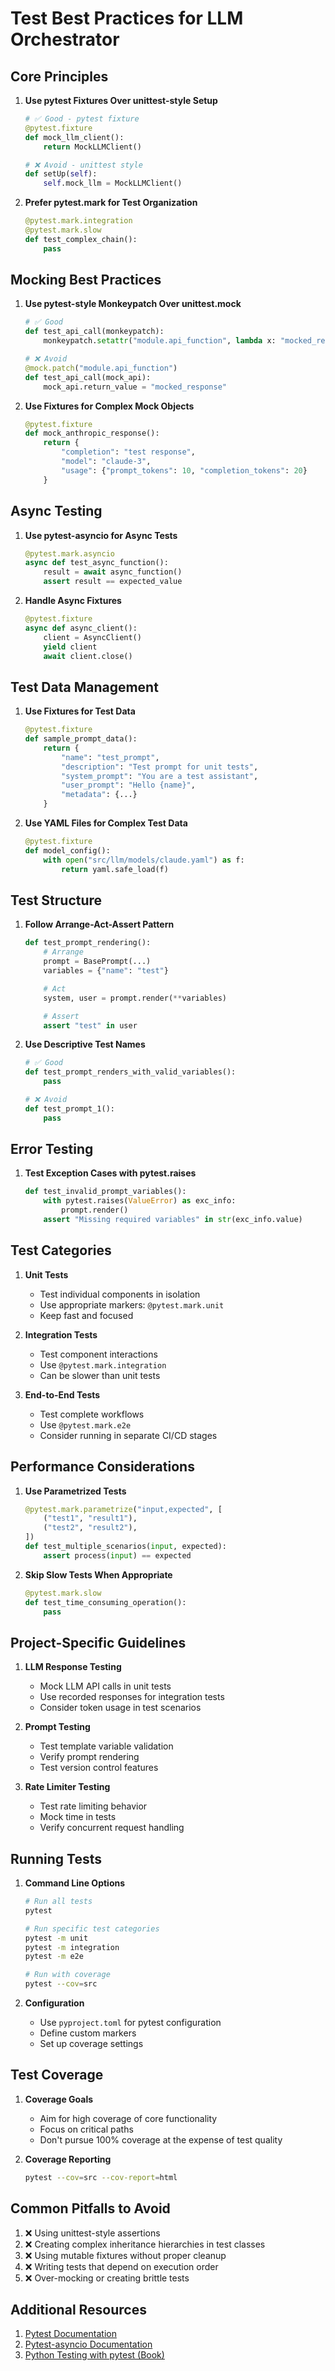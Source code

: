 # Test Best Practices for LLM Orchestrator

## Core Principles

1. **Use pytest Fixtures Over unittest-style Setup**
   ```python
   # ✅ Good - pytest fixture
   @pytest.fixture
   def mock_llm_client():
       return MockLLMClient()

   # ❌ Avoid - unittest style
   def setUp(self):
       self.mock_llm = MockLLMClient()
   ```

2. **Prefer pytest.mark for Test Organization**
   ```python
   @pytest.mark.integration
   @pytest.mark.slow
   def test_complex_chain():
       pass
   ```

## Mocking Best Practices

1. **Use pytest-style Monkeypatch Over unittest.mock**
   ```python
   # ✅ Good
   def test_api_call(monkeypatch):
       monkeypatch.setattr("module.api_function", lambda x: "mocked_response")

   # ❌ Avoid
   @mock.patch("module.api_function")
   def test_api_call(mock_api):
       mock_api.return_value = "mocked_response"
   ```

2. **Use Fixtures for Complex Mock Objects**
   ```python
   @pytest.fixture
   def mock_anthropic_response():
       return {
           "completion": "test response",
           "model": "claude-3",
           "usage": {"prompt_tokens": 10, "completion_tokens": 20}
       }
   ```

## Async Testing

1. **Use pytest-asyncio for Async Tests**
   ```python
   @pytest.mark.asyncio
   async def test_async_function():
       result = await async_function()
       assert result == expected_value
   ```

2. **Handle Async Fixtures**
   ```python
   @pytest.fixture
   async def async_client():
       client = AsyncClient()
       yield client
       await client.close()
   ```

## Test Data Management

1. **Use Fixtures for Test Data**
   ```python
   @pytest.fixture
   def sample_prompt_data():
       return {
           "name": "test_prompt",
           "description": "Test prompt for unit tests",
           "system_prompt": "You are a test assistant",
           "user_prompt": "Hello {name}",
           "metadata": {...}
       }
   ```

2. **Use YAML Files for Complex Test Data**
   ```python
   @pytest.fixture
   def model_config():
       with open("src/llm/models/claude.yaml") as f:
           return yaml.safe_load(f)
   ```

## Test Structure

1. **Follow Arrange-Act-Assert Pattern**
   ```python
   def test_prompt_rendering():
       # Arrange
       prompt = BasePrompt(...)
       variables = {"name": "test"}

       # Act
       system, user = prompt.render(**variables)

       # Assert
       assert "test" in user
   ```

2. **Use Descriptive Test Names**
   ```python
   # ✅ Good
   def test_prompt_renders_with_valid_variables():
       pass

   # ❌ Avoid
   def test_prompt_1():
       pass
   ```

## Error Testing

1. **Test Exception Cases with pytest.raises**
   ```python
   def test_invalid_prompt_variables():
       with pytest.raises(ValueError) as exc_info:
           prompt.render()
       assert "Missing required variables" in str(exc_info.value)
   ```

## Test Categories

1. **Unit Tests**
   - Test individual components in isolation
   - Use appropriate markers: `@pytest.mark.unit`
   - Keep fast and focused

2. **Integration Tests**
   - Test component interactions
   - Use `@pytest.mark.integration`
   - Can be slower than unit tests

3. **End-to-End Tests**
   - Test complete workflows
   - Use `@pytest.mark.e2e`
   - Consider running in separate CI/CD stages

## Performance Considerations

1. **Use Parametrized Tests**
   ```python
   @pytest.mark.parametrize("input,expected", [
       ("test1", "result1"),
       ("test2", "result2"),
   ])
   def test_multiple_scenarios(input, expected):
       assert process(input) == expected
   ```

2. **Skip Slow Tests When Appropriate**
   ```python
   @pytest.mark.slow
   def test_time_consuming_operation():
       pass
   ```

## Project-Specific Guidelines

1. **LLM Response Testing**
   - Mock LLM API calls in unit tests
   - Use recorded responses for integration tests
   - Consider token usage in test scenarios

2. **Prompt Testing**
   - Test template variable validation
   - Verify prompt rendering
   - Test version control features

3. **Rate Limiter Testing**
   - Test rate limiting behavior
   - Mock time in tests
   - Verify concurrent request handling

## Running Tests

1. **Command Line Options**
   ```bash
   # Run all tests
   pytest

   # Run specific test categories
   pytest -m unit
   pytest -m integration
   pytest -m e2e

   # Run with coverage
   pytest --cov=src
   ```

2. **Configuration**
   - Use `pyproject.toml` for pytest configuration
   - Define custom markers
   - Set up coverage settings

## Test Coverage

1. **Coverage Goals**
   - Aim for high coverage of core functionality
   - Focus on critical paths
   - Don't pursue 100% coverage at the expense of test quality

2. **Coverage Reporting**
   ```bash
   pytest --cov=src --cov-report=html
   ```

## Common Pitfalls to Avoid

1. ❌ Using unittest-style assertions
2. ❌ Creating complex inheritance hierarchies in test classes
3. ❌ Using mutable fixtures without proper cleanup
4. ❌ Writing tests that depend on execution order
5. ❌ Over-mocking or creating brittle tests

## Additional Resources

1. [Pytest Documentation](https://docs.pytest.org/)
2. [Pytest-asyncio Documentation](https://pytest-asyncio.readthedocs.io/)
3. [Python Testing with pytest (Book)](https://pragprog.com/titles/bopytest/python-testing-with-pytest/)
